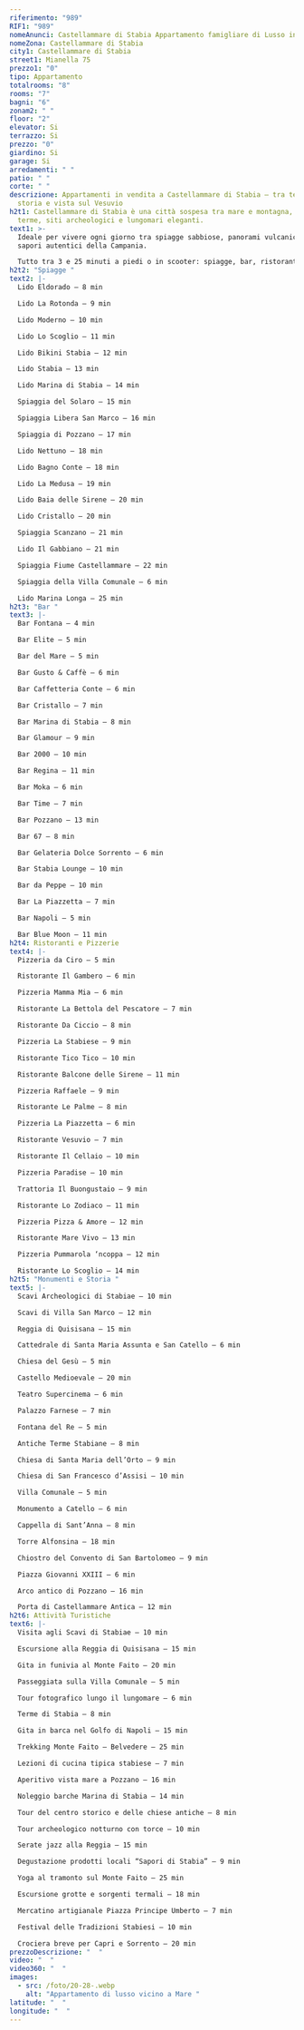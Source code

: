 ```yaml
---
riferimento: "989"
RIF1: "989"
nomeAnunci: Castellammare di Stabia Appartamento famigliare di Lusso in Trattativa
nomeZona: Castellammare di Stabia
city1: Castellammare di Stabia
street1: Mianella 75
prezzo1: "0"
tipo: Appartamento
totalrooms: "8"
rooms: "7"
bagni: "6"
zonam2: " "
floor: "2"
elevator: Si
terrazzo: Si
prezzo: "0"
giardino: Si
garage: Si
arredamenti: " "
patio: " "
corte: " "
descrizione: Appartamenti in vendita a Castellammare di Stabia – tra terme,
  storia e vista sul Vesuvio
h2t1: Castellammare di Stabia è una città sospesa tra mare e montagna, ricca di
  terme, siti archeologici e lungomari eleganti.
text1: >-
  Ideale per vivere ogni giorno tra spiagge sabbiose, panorami vulcanici e
  sapori autentici della Campania.

  Tutto tra 3 e 25 minuti a piedi o in scooter: spiagge, bar, ristoranti, storia romana e attività all’aria aperta.
h2t2: "Spiagge "
text2: |-
  Lido Eldorado – 8 min

  Lido La Rotonda – 9 min

  Lido Moderno – 10 min

  Lido Lo Scoglio – 11 min

  Lido Bikini Stabia – 12 min

  Lido Stabia – 13 min

  Lido Marina di Stabia – 14 min

  Spiaggia del Solaro – 15 min

  Spiaggia Libera San Marco – 16 min

  Spiaggia di Pozzano – 17 min

  Lido Nettuno – 18 min

  Lido Bagno Conte – 18 min

  Lido La Medusa – 19 min

  Lido Baia delle Sirene – 20 min

  Lido Cristallo – 20 min

  Spiaggia Scanzano – 21 min

  Lido Il Gabbiano – 21 min

  Spiaggia Fiume Castellammare – 22 min

  Spiaggia della Villa Comunale – 6 min

  Lido Marina Longa – 25 min
h2t3: "Bar "
text3: |-
  Bar Fontana – 4 min

  Bar Elite – 5 min

  Bar del Mare – 5 min

  Bar Gusto & Caffè – 6 min

  Bar Caffetteria Conte – 6 min

  Bar Cristallo – 7 min

  Bar Marina di Stabia – 8 min

  Bar Glamour – 9 min

  Bar 2000 – 10 min

  Bar Regina – 11 min

  Bar Moka – 6 min

  Bar Time – 7 min

  Bar Pozzano – 13 min

  Bar 67 – 8 min

  Bar Gelateria Dolce Sorrento – 6 min

  Bar Stabia Lounge – 10 min

  Bar da Peppe – 10 min

  Bar La Piazzetta – 7 min

  Bar Napoli – 5 min

  Bar Blue Moon – 11 min
h2t4: Ristoranti e Pizzerie
text4: |-
  Pizzeria da Ciro – 5 min

  Ristorante Il Gambero – 6 min

  Pizzeria Mamma Mia – 6 min

  Ristorante La Bettola del Pescatore – 7 min

  Ristorante Da Ciccio – 8 min

  Pizzeria La Stabiese – 9 min

  Ristorante Tico Tico – 10 min

  Ristorante Balcone delle Sirene – 11 min

  Pizzeria Raffaele – 9 min

  Ristorante Le Palme – 8 min

  Pizzeria La Piazzetta – 6 min

  Ristorante Vesuvio – 7 min

  Ristorante Il Cellaio – 10 min

  Pizzeria Paradise – 10 min

  Trattoria Il Buongustaio – 9 min

  Ristorante Lo Zodiaco – 11 min

  Pizzeria Pizza & Amore – 12 min

  Ristorante Mare Vivo – 13 min

  Pizzeria Pummarola ‘ncoppa – 12 min

  Ristorante Lo Scoglio – 14 min
h2t5: "Monumenti e Storia "
text5: |-
  Scavi Archeologici di Stabiae – 10 min

  Scavi di Villa San Marco – 12 min

  Reggia di Quisisana – 15 min

  Cattedrale di Santa Maria Assunta e San Catello – 6 min

  Chiesa del Gesù – 5 min

  Castello Medioevale – 20 min

  Teatro Supercinema – 6 min

  Palazzo Farnese – 7 min

  Fontana del Re – 5 min

  Antiche Terme Stabiane – 8 min

  Chiesa di Santa Maria dell’Orto – 9 min

  Chiesa di San Francesco d’Assisi – 10 min

  Villa Comunale – 5 min

  Monumento a Catello – 6 min

  Cappella di Sant’Anna – 8 min

  Torre Alfonsina – 18 min

  Chiostro del Convento di San Bartolomeo – 9 min

  Piazza Giovanni XXIII – 6 min

  Arco antico di Pozzano – 16 min

  Porta di Castellammare Antica – 12 min
h2t6: Attività Turistiche
text6: |-
  Visita agli Scavi di Stabiae – 10 min

  Escursione alla Reggia di Quisisana – 15 min

  Gita in funivia al Monte Faito – 20 min

  Passeggiata sulla Villa Comunale – 5 min

  Tour fotografico lungo il lungomare – 6 min

  Terme di Stabia – 8 min

  Gita in barca nel Golfo di Napoli – 15 min

  Trekking Monte Faito – Belvedere – 25 min

  Lezioni di cucina tipica stabiese – 7 min

  Aperitivo vista mare a Pozzano – 16 min

  Noleggio barche Marina di Stabia – 14 min

  Tour del centro storico e delle chiese antiche – 8 min

  Tour archeologico notturno con torce – 10 min

  Serate jazz alla Reggia – 15 min

  Degustazione prodotti locali “Sapori di Stabia” – 9 min

  Yoga al tramonto sul Monte Faito – 25 min

  Escursione grotte e sorgenti termali – 18 min

  Mercatino artigianale Piazza Principe Umberto – 7 min

  Festival delle Tradizioni Stabiesi – 10 min

  Crociera breve per Capri e Sorrento – 20 min
prezzoDescrizione: "  "
video: "  "
video360: "  "
images:
  - src: /foto/20-28-.webp
    alt: "Appartamento di lusso vicino a Mare "
latitude: "  "
longitude: "  "
---
```

